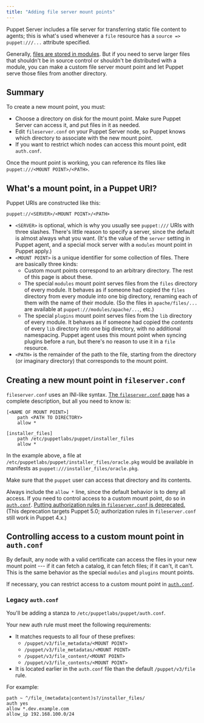```yaml
---
title: "Adding file server mount points"
---
```


[module_files]: ./modules_fundamentals.html#files
[fileserver.conf]: ./config_file_fileserver.html
[deprecated]: /puppet/4.5/reference/deprecated_settings.html#authorization-rules-in-fileserverconf
[auth.conf]: ./config_file_auth.html

Puppet Server includes a file server for transferring static file content to agents; this is what's used whenever a `file` resource has a `source => puppet:///...` attribute specified.

Generally, [files are stored in modules][module_files]. But if you need to serve larger files that shouldn't be in source control or shouldn't be distributed with a module, you can make a custom file server mount point and let Puppet serve those files from another directory.

## Summary

To create a new mount point, you must:

* Choose a directory on disk for the mount point. Make sure Puppet Server can access it, and put files in it as needed.
* Edit `fileserver.conf` on your Puppet Server node, so Puppet knows which directory to associate with the new mount point.
* If you want to restrict which nodes can access this mount point, edit `auth.conf`.

Once the mount point is working, you can reference its files like `puppet:///<MOUNT POINT>/<PATH>`.

## What's a mount point, in a Puppet URI?

Puppet URIs are constructed like this:

`puppet://<SERVER>/<MOUNT POINT>/<PATH>`

* `<SERVER>` is optional, which is why you usually see `puppet:///` URIs with three slashes. There's little reason to specify a server, since the default is almost always what you want. (It's the value of the `server` setting in Puppet agent, and a special mock server with a `modules` mount point in Puppet apply.)
* `<MOUNT POINT>` is a unique identifier for some collection of files. There are basically three kinds:
    * Custom mount points correspond to an arbitrary directory. The rest of this page is about these.
    * The special `modules` mount point serves files from the `files` directory of every module. It behaves as if someone had copied the `files` directory from every module into one big directory, renaming each of them with the name of their module. (So the files in `apache/files/...` are available at `puppet:///modules/apache/...`, etc.)
    * The special `plugins` mount point serves files from the `lib` directory of every module. It behaves as if someone had copied the _contents_ of every `lib` directory into one big directory, with no additional namespacing. Puppet agent uses this mount point when syncing plugins before a run, but there's no reason to use it in a `file` resource.
* `<PATH>` is the remainder of the path to the file, starting from the directory (or imaginary directory) that corresponds to the mount point.

## Creating a new mount point in `fileserver.conf`

`fileserver.conf` uses an INI-like syntax. [The `fileserver.conf` page][fileserver.conf] has a complete description, but all you need to know is:

```
[<NAME OF MOUNT POINT>]
    path <PATH TO DIRECTORY>
    allow *

[installer_files]
    path /etc/puppetlabs/puppet/installer_files
    allow *
```

In the example above, a file at `/etc/puppetlabs/puppet/installer_files/oracle.pkg` would be available in manifests as `puppet:///installer_files/oracle.pkg`.

Make sure that the `puppet` user can access that directory and its contents.

Always include the `allow *` line, since the default behavior is to deny all access. If you need to control access to a custom mount point, do so in [`auth.conf`][auth.conf]. [Putting authorization rules in `fileserver.conf` is deprecated.][deprecated] (This deprecation targets Puppet 5.0; authorization rules in `fileserver.conf` still work in Puppet 4.x.)

## Controlling access to a custom mount point in `auth.conf`

By default, any node with a valid certificate can access the files in your new mount point --- if it can fetch a catalog, it can fetch files; if it can't, it can't. This is the same behavior as the special `modules` and `plugins` mount points.

If necessary, you can restrict access to a custom mount point in [`auth.conf`][auth.conf].

### Legacy `auth.conf`

You'll be adding a stanza to `/etc/puppetlabs/puppet/auth.conf`.

Your new auth rule must meet the following requirements:

* It matches requests to all four of these prefixes:
    * `/puppet/v3/file_metadata/<MOUNT POINT>`
    * `/puppet/v3/file_metadatas/<MOUNT POINT>`
    * `/puppet/v3/file_content/<MOUNT POINT>`
    * `/puppet/v3/file_contents/<MOUNT POINT>`
* It is located earlier in the `auth.conf` file than the default `/puppet/v3/file` rule.

For example:

```
path ~ ^/file_(metadata|content)s?/installer_files/
auth yes
allow *.dev.example.com
allow_ip 192.168.100.0/24
```

